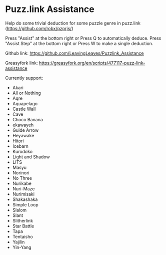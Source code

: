 # Puzz.link Assistance
Help do some trivial deduction for some puzzle genre in puzz.link (https://github.com/robx/pzprjs/)

Press "Assist" at the bottom right or Press Q to automatically deduce.
Press "Assist Step" at the bottom right or Press W to make a single deduction.

Github link:
https://github.com/LeavingLeaves/Puzzlink_Assistance

Greasyfork link:
https://greasyfork.org/en/scripts/477117-puzz-link-assistance

Currently support:
* Akari
* All or Nothing
* Aqre
* Aquapelago
* Castle Wall
* Cave
* Choco Banana
* ekawayeh
* Guide Arrow
* Heyawake
* Hitori
* Icebarn
* Kurodoko
* Light and Shadow
* LITS
* Masyu
* Norinori
* No Three
* Nurikabe
* Nuri-Maze
* Nurimisaki
* Shakashaka
* Simple Loop
* Slalom
* Slant
* Slitherlink
* Star Battle
* Tapa
* Tentaisho
* Yajilin
* Yin-Yang